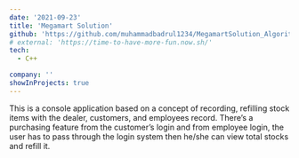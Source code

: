 ```yaml
---
date: '2021-09-23'
title: 'Megamart Solution'
github: 'https://github.com/muhammadbadrul1234/MegamartSolution_AlgorithmProject'
# external: 'https://time-to-have-more-fun.now.sh/'
tech:
  - C++

company: ''
showInProjects: true
---
```


This is a console application based on a concept of recording, refilling stock items with the dealer, customers, and employees record. There’s a purchasing feature from the customer’s login and from employee login, the user has to pass through the login system then he/she can view total stocks and refill it.
